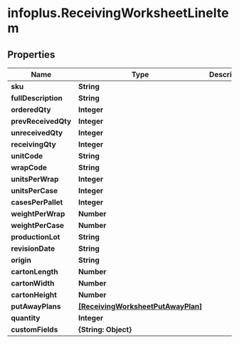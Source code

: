 # infoplus.ReceivingWorksheetLineItem

## Properties
Name | Type | Description | Notes
------------ | ------------- | ------------- | -------------
**sku** | **String** |  | [optional] 
**fullDescription** | **String** |  | [optional] 
**orderedQty** | **Integer** |  | [optional] 
**prevReceivedQty** | **Integer** |  | [optional] 
**unreceivedQty** | **Integer** |  | [optional] 
**receivingQty** | **Integer** |  | 
**unitCode** | **String** |  | 
**wrapCode** | **String** |  | 
**unitsPerWrap** | **Integer** |  | [optional] 
**unitsPerCase** | **Integer** |  | [optional] 
**casesPerPallet** | **Integer** |  | [optional] 
**weightPerWrap** | **Number** |  | 
**weightPerCase** | **Number** |  | [optional] 
**productionLot** | **String** |  | [optional] 
**revisionDate** | **String** |  | [optional] 
**origin** | **String** |  | [optional] 
**cartonLength** | **Number** |  | [optional] 
**cartonWidth** | **Number** |  | [optional] 
**cartonHeight** | **Number** |  | [optional] 
**putAwayPlans** | [**[ReceivingWorksheetPutAwayPlan]**](ReceivingWorksheetPutAwayPlan.md) |  | [optional] 
**quantity** | **Integer** |  | [optional] 
**customFields** | **{String: Object}** |  | [optional] 


